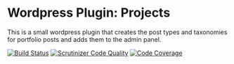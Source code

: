 # Wordpress Plugin: Projects
This is a small wordpress plugin that creates the post types and taxonomies for portfolio posts and adds them to the admin panel.

[![Build Status](https://scrutinizer-ci.com/g/jurgenromeijn/wordpress-plugin-projects/badges/build.png?b=master)](https://scrutinizer-ci.com/g/jurgenromeijn/wordpress-plugin-projects/build-status/master)
[![Scrutinizer Code Quality](https://scrutinizer-ci.com/g/jurgenromeijn/wordpress-plugin-projects/badges/quality-score.png?b=master)](https://scrutinizer-ci.com/g/jurgenromeijn/wordpress-plugin-projects/?branch=master)
[![Code Coverage](https://scrutinizer-ci.com/g/jurgenromeijn/wordpress-plugin-projects/badges/coverage.png?b=master)](https://scrutinizer-ci.com/g/jurgenromeijn/wordpress-plugin-projects/?branch=master)
